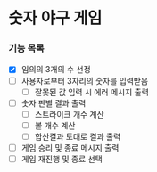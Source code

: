 # 숫자 야구 게임

### 기능 목록

- [x] 임의의 3개의 수 선정
- [ ]  사용자로부터 3자리의 숫자를 입력받음
    - [ ]  잘못된 값 입력 시 에러 메시지 출력
- [ ]  숫자 판별 결과 출력
    - [ ]  스트라이크 개수 계산
    - [ ]  볼 개수 계산
    - [ ]  합산결과 토대로 결과 출력
- [ ]  게임 승리 및 종료 메시지 출력
- [ ]  게임 재진행 및 종료 선택